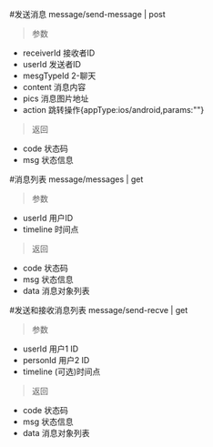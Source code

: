 #发送消息
message/send-message | post
> 参数  
* receiverId 接收者ID
* userId 发送者ID
* mesgTypeId 2-聊天
* content 消息内容
* pics 消息图片地址
* action 跳转操作{appType:ios/android,params:""}

> 返回  
* code 状态码
* msg 状态信息

#消息列表
message/messages | get
> 参数  
* userId 用户ID
* timeline 时间点

> 返回  
* code 状态码
* msg 状态信息
* data 消息对象列表

#发送和接收消息列表
message/send-recve | get
> 参数  
* userId 用户1 ID
* personId 用户2 ID
* timeline (可选)时间点

> 返回  
* code 状态码
* msg 状态信息
* data 消息对象列表
